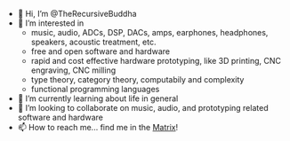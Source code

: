 - 👋  Hi, I’m @TheRecursiveBuddha
- 👀  I’m interested in 
  - music, audio, ADCs, DSP, DACs, amps, earphones, headphones, speakers, acoustic treatment, etc.
  - free and open software and hardware
  - rapid and cost effective hardware prototyping, like 3D printing, CNC engraving, CNC milling
  - type theory, category theory, computabily and complexity
  - functional programming languages
- 🌱  I’m currently learning about life in general
- 💞️  I’m looking to collaborate on music, audio, and prototyping related software and hardware
- 📫  How to reach me... find me in the [Matrix](https://matrix.org)!
